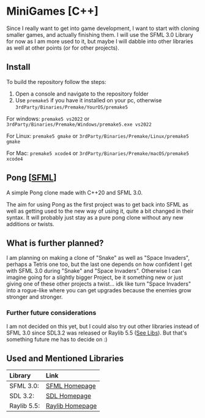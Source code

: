# MiniGames [C++]
Since I really want to get into game development, I want to start with cloning smaller games, and actually finishing them. I will use the SFML 3.0 Library for now as I am more used to it, but maybe I will dabble into other libraries as well at other points (or for other projects).

## Install
To build the repository follow the steps:

1) Open a console and navigate to the repository folder
2) Use `premake5` if you have it installed on your pc, otherwise `3rdParty/Binaries/Premake/YourOS/premake5`

For windows:
`premake5 vs2022` or `3rdParty/Binaries/Premake/Windows/premake5.exe vs2022`

For Linux:
`premake5 gmake` or `3rdParty/Binaries/Premake/Linux/premake5 gmake`

For Mac:
`premake5 xcode4` or `3rdParty/Binaries/Premake/macOS/premake5 xcode4`

## Pong [[SFML](#used-and-mentioned-libraries)]
A simple Pong clone made with C++20 and SFML 3.0.

The aim for using Pong as the first project was to get back into SFML as well as getting used to the new way of using it, quite a bit changed in their syntax. It will probably just stay as a pure pong clone without any new additions or twists.

## What is further planned?
I am planning on making a clone of "Snake" as well as "Space Invaders", perhaps a Tetris one too, but the last one depends on how confident I get with SFML 3.0 during "Snake" and "Space Invaders". Otherwise I can imagine going for a slightly bigger Project, be it something new or just giving one of these other projects a twist... idk like turn "Space Invaders" into a rogue-like where you can get upgrades because the enemies grow stronger and stronger.

### Further future considerations
I am not decided on this yet, but I could also try out other libraries instead of SFML 3.0 since SDL3.2 was released or Raylib 5.5 ([See Libs](#used-and-mentioned-libraries)). But that's something future me has to decide on :)

## Used and Mentioned Libraries
| Library | Link |
| :--- | :--- |
| SFML 3.0: | [SFML Homepage](https://www.sfml-dev.org) |
| SDL 3.2: | [SDL Homepage](https://www.libsdl.org) |
| Raylib 5.5: | [Raylib Homepage](https://www.raylib.com) |